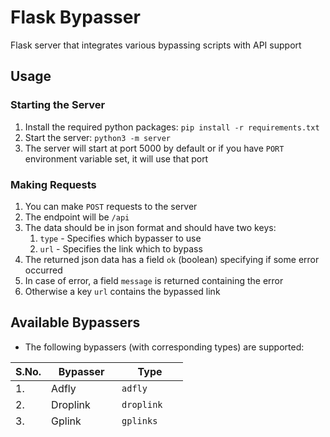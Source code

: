 # Flask Bypasser

Flask server that integrates various bypassing scripts with API support

## Usage

### Starting the Server

1. Install the required python packages: `pip install -r requirements.txt`
2. Start the server: `python3 -m server`
3. The server will start at port 5000 by default or if you have `PORT` environment variable set,
   it will use that port

### Making Requests

1. You can make `POST` requests to the server
2. The endpoint will be `/api`
3. The data should be in json format and should have two keys:
    1. `type` - Specifies which bypasser to use
    2. `url` - Specifies the link which to bypass
4. The returned json data has a field `ok` (boolean) specifying if some error occurred
5. In case of error, a field `message` is returned containing the error
6. Otherwise a key `url` contains the bypassed link

## Available Bypassers

* The following bypassers (with corresponding types) are supported:

| S.No. | Bypasser    | Type          |
|-------|-------------|---------------|
| 1.    | Adfly       | `adfly`       |
| 2.    | Droplink    | `droplink`    |
| 3.    | Gplink      | `gplinks`     |
| 4.    | Linkvertise | `linkvertise` |
| 5.    | Ouo         | `ouo`         |
| 6.    | Rocklinks   | `rocklinks`   |
| 7.    | Shorte      | `shorte`      |
| 8.    | Sirigan     | `sirigan`     |
| 9.    | Rewayatcafe | `rewayatcafe` |

## Sample Requests

1. cURL
```sh
curl -H "Content-Type: application/json" -X POST -d '{"type": "adfly", "url": ""}' http://localhost:5000/api
```
2. Python
```py
import requests

resp = requests.post("https://localhost:500/api", json={
   "type": "adfly",
   "url": "url"
})
j_resp = resp.json()
if j_resp["ok"] is True:
   print(j_resp["url"])
else:
   print(j_resp["message"])
```

---

* Thanks to [Yukki](https://github.com/xcscxr) for bypassing scripts
* Thanks to [Zek](https://github.com/ZekXtreme) for motivation
* Thanks to [Sanjit](https://github.com/sanjit-sinha) for rocklink bypass
